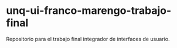 # unq-ui-franco-marengo-trabajo-final
Repositorio para el trabajo final integrador de interfaces de usuario. 

